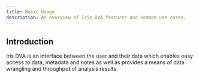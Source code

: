 ```yaml
---
title: Basic Usage
description: An overview of Iris DVA features and common use cases.
---
```


## Introduction
Iris DVA is an interface between the user and their data which enables easy
access to data, metadata and notes as well as provides a means of data wrangling
and throughput of analysis results.